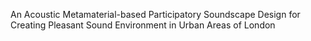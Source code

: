 An Acoustic Metamaterial-based Participatory Soundscape Design for Creating Pleasant Sound Environment in Urban Areas of London
